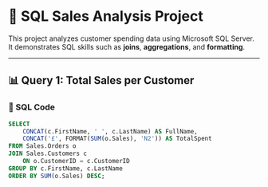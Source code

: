 # 🧾 SQL Sales Analysis Project

This project analyzes customer spending data using Microsoft SQL Server.  
It demonstrates SQL skills such as **joins**, **aggregations**, and **formatting**.

---

## 📊 Query 1: Total Sales per Customer

### 🧩 SQL Code
```sql
SELECT 
    CONCAT(c.FirstName, ' ', c.LastName) AS FullName,
    CONCAT('£', FORMAT(SUM(o.Sales), 'N2')) AS TotalSpent
FROM Sales.Orders o
JOIN Sales.Customers c 
    ON o.CustomerID = c.CustomerID
GROUP BY c.FirstName, c.LastName
ORDER BY SUM(o.Sales) DESC;
